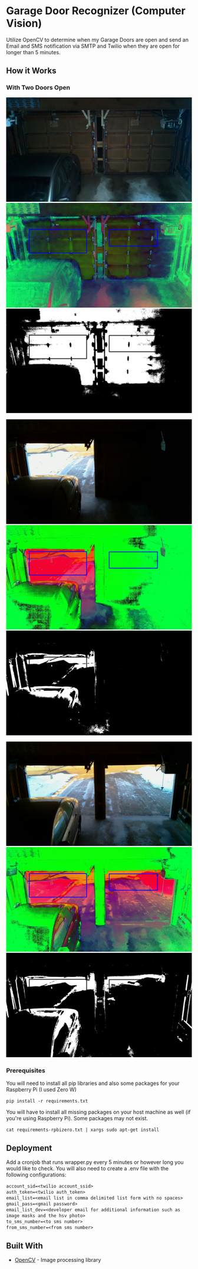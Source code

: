 
# Garage Door Recognizer (Computer Vision)

Utilize OpenCV to determine when my Garage Doors are open and send an Email and SMS notification via SMTP and Twilio when they are open for longer than 5 minutes.

## How it Works

### With Two Doors Open
![Both Doors Closed - Original](README_Photos/BothDoorsClosed/Original_Photo.jpg)
![Both Doors Closed - HSV](README_Photos/BothDoorsClosed/HSV_Photo.jpg)
![Both Doors Closed - Mask](README_Photos/BothDoorsClosed/Mask_Photo.jpg)

![One Door Open - Original](README_Photos/OneDoorOpen/Original_Photo.jpg)
![One Door Open - HSV](README_Photos/OneDoorOpen/HSV_Photo.jpg)
![One Door Open - Mask](README_Photos/OneDoorOpen/Mask_Photo.jpg)

![Both Doors Open - Original](README_Photos/BothDoorsOpen/Original_Photo.jpg)
![Both Doors Open - HSV](README_Photos/BothDoorsOpen/HSV_Photo.jpg)
![Both Doors Open - Mask](README_Photos/BothDoorsOpen/Mask_Photo.jpg)


### Prerequisites

You will need to install all pip libraries and also some packages for your Raspberry Pi (I used Zero W)

```
pip install -r requirements.txt
```

You will have to install all missing packages on your host machine as well (if you're using Raspberry Pi). Some packages may not exist.

```
cat requirements-rpbizero.txt | xargs sudo apt-get install
```

## Deployment

Add a cronjob that runs wrapper.py every 5 minutes or however long you would like to check. You will also need to create a .env file with the following configurations:

```
account_sid=<twilio account_ssid>
auth_token=<twilio auth_token>
email_list=<email list in comma delimited list form with no spaces>
gmail_pass=<gmail password>
email_list_dev=<developer email for additional information such as image masks and the hsv photo>
to_sms_number=<to sms number>
from_sms_number=<from sms number>
```

## Built With

* [OpenCV](https://opencv.org/) - Image processing library

